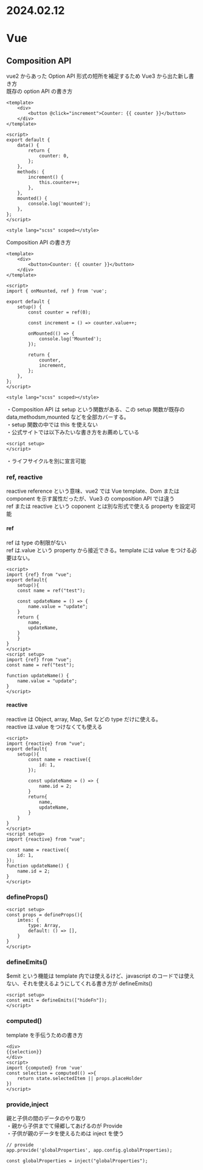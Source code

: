2024.02.12
=============
# Vue

## Composition API

vue2 からあった Option API 形式の短所を補足するため Vue3 から出た新し書き方<br>
既存の option API の書き方

```Vue
<template>
	<div>
		<button @click="increment">Counter: {{ counter }}</button>
	</div>
</template>

<script>
export default {
	data() {
		return {
			counter: 0,
		};
	},
	methods: {
		increment() {
			this.counter++;
		},
	},
	mounted() {
		console.log('mounted');
	},
};
</script>

<style lang="scss" scoped></style>
```

Composition API の書き方

```Vue
<template>
	<div>
		<button>Counter: {{ counter }}</button>
	</div>
</template>

<script>
import { onMounted, ref } from 'vue';

export default {
	setup() {
		const counter = ref(0);

		const increment = () => counter.value++;

		onMounted(() => {
			console.log('Mounted');
		});

		return {
			counter,
			increment,
		};
	},
};
</script>

<style lang="scss" scoped></style>
```

・Composition API は setup という関数がある、この setup 関数が既存の data,methodsm,mounted などを全部カバーする。<br>
・setup 関数の中では this を使えない<br>
・公式サイトでは以下みたいな書き方をお薦めしている<br>

```Vue
<script setup>
</script>
```

・ライフサイクルを別に宣言可能<br>

### ref, reactive

reactive reference という意味、vue2 では Vue template、Dom または component を示す属性だったが、Vue3 の composition API では違う<br>
ref または reactive という coponent とは別な形式で使える property を設定可能<br>

#### ref

ref は type の制限がない<br>
ref は.value という property から接近できる。template には value をつける必要はない。

```Vue
<script>
import {ref} from "vue";
export default{
    setup(){
    const name = ref("test");

    const updateName = () => {
        name.value = "update";
    }
    return {
        name,
        updateName,
    }
    }
}
</script>
<script setup>
import {ref} from "vue";
const name = ref("test");

function updateName() {
    name.value = "update";
}
</script>
```

#### reactive

reactive は Object, array, Map, Set などの type だけに使える。<br>
reactive は.value をつけなくても使える

```Vue
<script>
import {reactive} from "vue";
export default{
    setup(){
        const name = reactive({
            id: 1,
        });

        const updateName = () => {
            name.id = 2;
        }
        return{
            name,
            updateName,
        }
    }
}
</script>
<script setup>
import {reactive} from "vue";

const name = reactive({
    id: 1,
});
function updateName() {
    name.id = 2;
}
</script>
```

### defineProps()

```Vue
<script setup>
const props = defineProps(){
    imtes: {
        type: Array,
        default: () => [],
    }
}
</script>
```

### defineEmits()

$emit という機能は template 内では使えるけど、javascript のコードでは使えない、それを使えるようにしてくれる書き方が defineEmits()

```Vue
<script setup>
const emit = defineEmits(["hideFn"]);
</script>
```

### computed()

template を手伝うための書き方

```Vue
<div>
{{selection}}
</div>
<script>
import {computed} from 'vue'
const selection = computed(() =>{
    return state.selectedItem || props.placeHolder
})
</script>
```

### provide,inject

親と子供の間のデータのやり取り<br>
・親から子供までて帰郷してあげるのが Provide<br>
・子供が親のデータを使えるためは inject を使う

```Vue
// provide
app.provide('globalProperties', app.config.globalProperties);

const globalProperties = inject("globalProperties");
```
